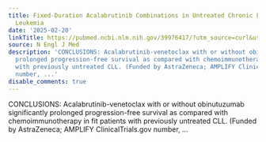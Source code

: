 ```yaml
---
title: Fixed-Duration Acalabrutinib Combinations in Untreated Chronic Lymphocytic
  Leukemia
date: '2025-02-20'
linkTitle: https://pubmed.ncbi.nlm.nih.gov/39976417/?utm_source=curl&utm_medium=rss&utm_campaign=pubmed-2&utm_content=1LIK-026Y9bjRE4xDQ231BSa89BnY4O2Rfi-9WXQd8C31C6cqE&fc=20211015124055&ff=20250221170838&v=2.18.0.post9+e462414
source: N Engl J Med
description: 'CONCLUSIONS: Acalabrutinib-venetoclax with or without obinutuzumab significantly
  prolonged progression-free survival as compared with chemoimmunotherapy in fit patients
  with previously untreated CLL. (Funded by AstraZeneca; AMPLIFY ClinicalTrials.gov
  number, ...'
disable_comments: true
---
```

CONCLUSIONS: Acalabrutinib-venetoclax with or without obinutuzumab significantly prolonged progression-free survival as compared with chemoimmunotherapy in fit patients with previously untreated CLL. (Funded by AstraZeneca; AMPLIFY ClinicalTrials.gov number, ...